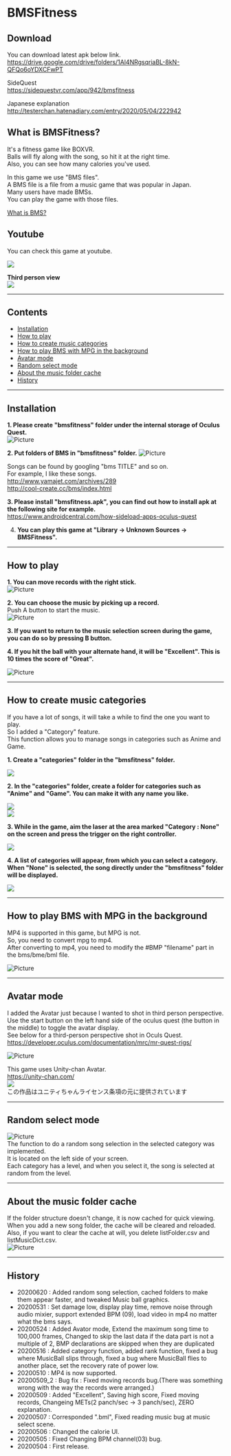 # BMSFitness
## Download
You can download latest apk below link.  
<https://drive.google.com/drive/folders/1Al4NRgsqriaBL-8kN-QFQo6oYDXCFwPT>  

SideQuest  
<https://sidequestvr.com/app/942/bmsfitness>  
  

Japanese explanation  
<http://testerchan.hatenadiary.com/entry/2020/05/04/222942>
  

## What is BMSFitness?
It's a fitness game like BOXVR.  
Balls will fly along with the song, so hit it at the right time.  
Also, you can see how many calories you've used.

In this game we use "BMS files".  
A BMS file is a file from a music game that was popular in Japan.  
Many users have made BMSs.  
You can play the game with those files.  

[What is BMS?](https://fileinfo.com/extension/bms)  

## Youtube
You can check this game at youtube.  

[![](https://img.youtube.com/vi/QlTms1lmWTw/0.jpg)](https://www.youtube.com/watch?v=QlTms1lmWTw)
  
**Third person view**  
[![](https://img.youtube.com/vi/HZk35F2jPxk/0.jpg)](https://www.youtube.com/watch?v=HZk35F2jPxk)

* * *  
  
## Contents  
- [Installation](#Installation)  
- [How to play](#How-to-play)
- [How to create music categories](#How-to-create-music-categories)
- [How to play BMS with MPG in the background](#How-to-play-BMS-with-MPG-in-the-background)
- [Avatar mode](#Avatar-mode)
- [Random select mode](#Random-select-mode)
- [About the music folder cache](#About-the-music-folder-cache)
- [History](#History)
  
* * *
  
## Installation  
**1. Please create "bmsfitness" folder under the internal storage of Oculus Quest.**  
![Picture](https://cdn-ak.f.st-hatena.com/images/fotolife/m/m_training/20200504/20200504211600.png)  
  
  

**2. Put folders of BMS in "bmsfitness" folder.**
![Picture](https://cdn-ak.f.st-hatena.com/images/fotolife/m/m_training/20200504/20200504211651.png)  

Songs can be found by googling "bms TITLE" and so on.  
For example, I like these songs.  
<http://www.yamajet.com/archives/289>  
<http://cool-create.cc/bms/index.html>  

  

**3. Please install "bmsfitness.apk", you can find out how to install apk at the following site for example.**  
<https://www.androidcentral.com/how-sideload-apps-oculus-quest>  

4. **You can play this game at "Library -> Unknown Sources -> BMSFitness".** 
  

* * *
  

## How to play
**1. You can move records with the right stick.**  
![Picture](https://cdn-ak.f.st-hatena.com/images/fotolife/m/m_training/20200504/20200504212801.jpg)  
  
  

**2. You can choose the music by picking up a record.**  
Push A button to start the music.  
![Picture](https://cdn-ak.f.st-hatena.com/images/fotolife/m/m_training/20200504/20200504212839.jpg)
  


**3. If you want to return to the music selection screen during the game, you can do so by pressing B button.**

**4. If you hit the ball with your alternate hand, it will be "Excellent". This is 10 times the score of "Great".**


![Picture](https://cdn-ak.f.st-hatena.com/images/fotolife/m/m_training/20200509/20200509144510.jpg)  
  

* * *
  
## How to create music categories
If you have a lot of songs, it will take a while to find the one you want to play.  
So I added a "Category" feature.    
This function allows you to manage songs in categories such as Anime and Game.  

**1. Create a "categories" folder in the "bmsfitness" folder.**  
  
![](https://cdn-ak.f.st-hatena.com/images/fotolife/m/m_training/20200516/20200516082723.png)  
  

**2. In the "categories" folder, create a folder for categories such as "Anime" and "Game". You can make it with any name you like.**   
  
![](https://cdn-ak.f.st-hatena.com/images/fotolife/m/m_training/20200516/20200516082844.png)  
![](https://cdn-ak.f.st-hatena.com/images/fotolife/m/m_training/20200516/20200516090153.png)  
  

**3. While in the game, aim the laser at the area marked "Category : None" on the screen and press the trigger on the right controller.**  
  
![](https://cdn-ak.f.st-hatena.com/images/fotolife/m/m_training/20200516/20200516083012.png)  
  

**4. A list of categories will appear, from which you can select a category. When "None" is selected, the song directly under the "bmsfitness" folder will be displayed.**  
  
![](https://cdn-ak.f.st-hatena.com/images/fotolife/m/m_training/20200516/20200516083112.jpg)
  
* * *
  
## How to play BMS with MPG in the background  
MP4 is supported in this game, but MPG is not.  
So, you need to convert mpg to mp4.  
After converting to mp4, you need to modify the #BMP "filename" part in the bms/bme/bml file.  
  
![Picture](https://cdn-ak.f.st-hatena.com/images/fotolife/m/m_training/20200510/20200510095659.png)

* * *

## Avatar mode  
I added the Avatar just because I wanted to shot in third person perspective.  
Use the start button on the left hand side of the oculus quest (the button in the middle) to toggle the avatar display.  
See below for a third-person perspective shot in Oculs Quest.  
<https://developer.oculus.com/documentation/mrc/mr-quest-rigs/>  
  
![Picture](https://cdn-ak.f.st-hatena.com/images/fotolife/m/m_training/20200524/20200524121446.png)
  
This game uses Unity-chan Avatar.  
<https://unity-chan.com/>  
![](https://unity-chan.com/images/imageLicenseLogo.png)  
この作品はユニティちゃんライセンス条項の元に提供されています

* * *

## Random select mode
![Picture](https://cdn-ak.f.st-hatena.com/images/fotolife/m/m_training/20200620/20200620105518.jpg)  
The function to do a random song selection in the selected category was implemented.  
It is located on the left side of your screen.  
Each category has a level, and when you select it, the song is selected at random from the level.  
  
* * *

## About the music folder cache
If the folder structure doesn't change, it is now cached for quick viewing.  
When you add a new song folder, the cache will be cleared and reloaded.  
Also, if you want to clear the cache at will, you delete listFolder.csv and listMusicDict.csv.  
![Picture](https://cdn-ak.f.st-hatena.com/images/fotolife/m/m_training/20200620/20200620110003.png)  
  

* * *
  

## History
- 20200620 : Added random song selection, cached folders to make them appear faster, and tweaked Music ball graphics.
- 20200531 : Set damage low, display play time, remove noise through audio mixier, support extended BPM (09), load video in mp4 no matter what the bms says.
- 20200524 : Added Avator mode, Extend the maximum song time to 100,000 frames, Changed to skip the last data if the data part is not a multiple of 2, BMP declarations are skipped when they are duplicated
- 20200516 : Added category function, added rank function, fixed a bug where MusicBall slips through, fixed a bug where MusicBall flies to another place, set the recovery rate of power low.
- 20200510 : MP4 is now supported.
- 20200509_2 : Bug fix : Fixed moving records bug.(There was something wrong with the way the records were arranged.)
- 20200509 : Added "Excellent", Saving high score, Fixed moving records, Changeing METs(2 panch/sec -> 3 panch/sec), ZERO explanation.
- 20200507 : Corresponded ".bml", Fixed reading music bug at music select scene.
- 20200506 : Changed the calorie UI.
- 20200505 : Fixed Changing BPM channel(03) bug. 
- 20200504 : First release.